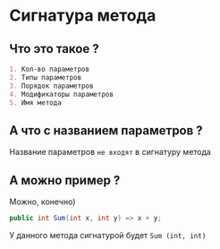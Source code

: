 #  Сигнатура метода

## Что это такое ?

```markdown
1. Кол-во параметров
2. Типы параметров
3. Порядок параметров
4. Модификаторы параметров
5. Имя метода
```

## А что с названием параметров ?

Название параметров `не входят` в сигнатуру метода

## А можно пример ?

Можно, конечно)

```c#
public int Sum(int x, int y) => x + y;
```

У данного метода сигнатурой будет `Sum (int, int)` 



